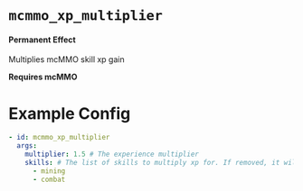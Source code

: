# `mcmmo_xp_multiplier`
#### Permanent Effect

Multiplies mcMMO skill xp gain

**Requires mcMMO**

# Example Config
```yaml
- id: mcmmo_xp_multiplier
  args:
    multiplier: 1.5 # The experience multiplier
    skills: # The list of skills to multiply xp for. If removed, it will multiply all skills.
      - mining
      - combat 
```
